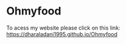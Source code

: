 # Ohmyfood

To acess my website please click on this link: https://dharaladani1995.github.io/Ohmyfood
